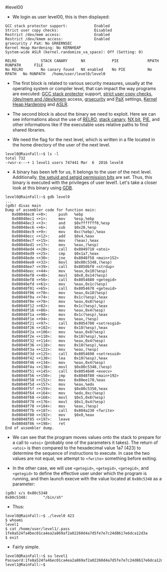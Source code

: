 #level00

- We login as user level00, this is then displayed:
```
GCC stack protector support:            Enabled
Strict user copy checks:                Disabled
Restrict /dev/mem access:               Enabled
Restrict /dev/kmem access:              Enabled
grsecurity / PaX: No GRKERNSEC
Kernel Heap Hardening: No KERNHEAP
System-wide ASLR (kernel.randomize_va_space): Off (Setting: 0)
```

```
RELRO           STACK CANARY      NX            PIE             RPATH      RUNPATH      FILE
No RELRO        No canary found   NX enabled    No PIE          No RPATH   No RUNPATH   /home/user/level0/level0
```

- The first block is related to various security measures, usually at the operating system or compiler level, that can impact the way programs are executed: [GCC stack protector](https://lwn.net/Articles/584225/) support, [strict user copy checks](https://cateee.net/lkddb/web-lkddb/DEBUG_STRICT_USER_COPY_CHECKS.html), [/dev/mem and /dev/kmem](https://man7.org/linux/man-pages/man4/mem.4.html) access, [grsecurity](https://fr.wikipedia.org/wiki/Grsecurity) and [PaX](https://fr.wikipedia.org/wiki/PaX) settings, [Kernel Heap Hardening](https://www.timesys.com/security/securing-your-linux-configuration-kernel-hardening/) and [ASLR](https://en.wikipedia.org/wiki/Address_space_layout_randomization).


- The second block is about the binary we need to exploit. Here we can see informations about the use of [RELRO](https://www.redhat.com/fr/blog/hardening-elf-binaries-using-relocation-read-only-relro), [stack canary](https://en.wikipedia.org/wiki/Stack_buffer_overflow#Stack_canaries), [NX bit](https://en.wikipedia.org/wiki/NX_bit), [PIE](https://en.wikipedia.org/wiki/Position-independent_code), and other informations like if the executable uses relative paths to find shared libraries.


- We need the flag for the next level, which is written in a file located in the home directory of the user of the next level.
```
level0@RainFall:~$ ls -l
total 732
-rwsr-x---+ 1 level1 users 747441 Mar  6  2016 level0
```


- A binary has been left for us, It belongs to the user of the next level. Additionally, [the setuid and setgid permission bits](https://en.wikipedia.org/wiki/Setuid) are set.
Thus, this binary is executed with the privileges of user level1.
Let's take a closer look at this binary using [GDB](https://en.wikipedia.org/wiki/GNU_Debugger).
```
level0@RainFall:~$ gdb level0
...
(gdb) disas main
Dump of assembler code for function main:
   0x08048ec0 <+0>:     push   %ebp
   0x08048ec1 <+1>:     mov    %esp,%ebp
   0x08048ec3 <+3>:     and    $0xfffffff0,%esp
   0x08048ec6 <+6>:     sub    $0x20,%esp
   0x08048ec9 <+9>:     mov    0xc(%ebp),%eax
   0x08048ecc <+12>:    add    $0x4,%eax
   0x08048ecf <+15>:    mov    (%eax),%eax
   0x08048ed1 <+17>:    mov    %eax,(%esp)
   0x08048ed4 <+20>:    call   0x8049710 <atoi>
   0x08048ed9 <+25>:    cmp    $0x1a7,%eax
   0x08048ede <+30>:    jne    0x8048f58 <main+152>
   0x08048ee0 <+32>:    movl   $0x80c5348,(%esp)
   0x08048ee7 <+39>:    call   0x8050bf0 <strdup>
   0x08048eec <+44>:    mov    %eax,0x10(%esp)
   0x08048ef0 <+48>:    movl   $0x0,0x14(%esp)
   0x08048ef8 <+56>:    call   0x8054680 <getegid>
   0x08048efd <+61>:    mov    %eax,0x1c(%esp)
   0x08048f01 <+65>:    call   0x8054670 <geteuid>
   0x08048f06 <+70>:    mov    %eax,0x18(%esp)
   0x08048f0a <+74>:    mov    0x1c(%esp),%eax
   0x08048f0e <+78>:    mov    %eax,0x8(%esp)
   0x08048f12 <+82>:    mov    0x1c(%esp),%eax
   0x08048f16 <+86>:    mov    %eax,0x4(%esp)
   0x08048f1a <+90>:    mov    0x1c(%esp),%eax
   0x08048f1e <+94>:    mov    %eax,(%esp)
   0x08048f21 <+97>:    call   0x8054700 <setresgid>
   0x08048f26 <+102>:   mov    0x18(%esp),%eax
   0x08048f2a <+106>:   mov    %eax,0x8(%esp)
   0x08048f2e <+110>:   mov    0x18(%esp),%eax
   0x08048f32 <+114>:   mov    %eax,0x4(%esp)
   0x08048f36 <+118>:   mov    0x18(%esp),%eax
   0x08048f3a <+122>:   mov    %eax,(%esp)
   0x08048f3d <+125>:   call   0x8054690 <setresuid>
   0x08048f42 <+130>:   lea    0x10(%esp),%eax
   0x08048f46 <+134>:   mov    %eax,0x4(%esp)
   0x08048f4a <+138>:   movl   $0x80c5348,(%esp)
   0x08048f51 <+145>:   call   0x8054640 <execv>
   0x08048f56 <+150>:   jmp    0x8048f80 <main+192>
   0x08048f58 <+152>:   mov    0x80ee170,%eax
   0x08048f5d <+157>:   mov    %eax,%edx
   0x08048f5f <+159>:   mov    $0x80c5350,%eax
   0x08048f64 <+164>:   mov    %edx,0xc(%esp)
   0x08048f68 <+168>:   movl   $0x5,0x8(%esp)
   0x08048f70 <+176>:   movl   $0x1,0x4(%esp)
   0x08048f78 <+184>:   mov    %eax,(%esp)
   0x08048f7b <+187>:   call   0x804a230 <fwrite>
   0x08048f80 <+192>:   mov    $0x0,%eax
   0x08048f85 <+197>:   leave
   0x08048f86 <+198>:   ret
End of assembler dump.
```


- We can see that the program moves values onto the stack to prepare for a call to `<atoi>` (probably one of the parameters it takes). The return of `<atoi>` is then compared to the hexadecimal value 1a7 (423) to determine the sequence of instructions to execute. In case the two values are not equal, we attempt to `<fwrite>` something before exiting.


- In the other case, we will use `<getegid>`, `<getegid>`, `<getegid>`, and `<getegid>` to define the effective user under which the program is running, and then launch execve with the value located at `0x80c5348` as a parameter:
```
(gdb) x/s 0x80c5348
0x80c5348:       "/bin/sh"
```


- Thus:
```
level0@RainFall:~$ ./level0 423
$ whoami
level1
$ cat /home/user/level1/.pass
1fe8a524fa4bec01ca4ea2a869af2a02260d4a7d5fe7e7c24d8617e6dca12d3a
$ exit
```


- Fairly simple.
```
level0@RainFall:~$ su level1
Password:1fe8a524fa4bec01ca4ea2a869af2a02260d4a7d5fe7e7c24d8617e6dca12d3a
level1@RainFall:~$
```